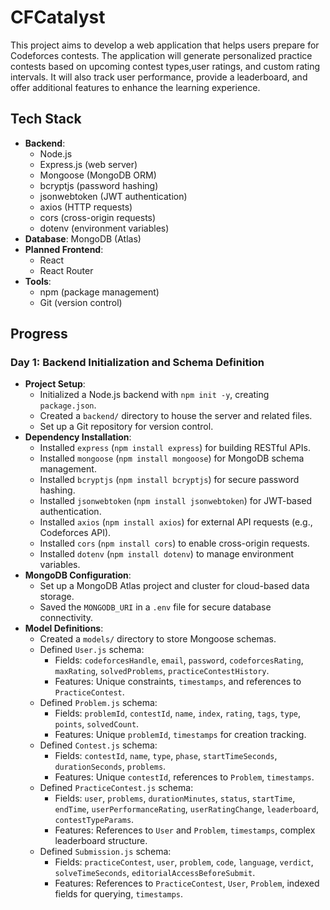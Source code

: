 # CFCatalyst

This project aims to develop a web application that helps users prepare for Codeforces contests. The application will generate personalized practice contests based on upcoming contest types,user ratings, and custom rating intervals. It will also track user performance, provide a leaderboard, and offer additional features to enhance the learning experience.

## Tech Stack

- **Backend**:
  - Node.js
  - Express.js (web server)
  - Mongoose (MongoDB ORM)
  - bcryptjs (password hashing)
  - jsonwebtoken (JWT authentication)
  - axios (HTTP requests)
  - cors (cross-origin requests)
  - dotenv (environment variables)
- **Database**: MongoDB (Atlas)
- **Planned Frontend**:
  - React
  - React Router
- **Tools**:
  - npm (package management)
  - Git (version control)

## Progress

### Day 1: Backend Initialization and Schema Definition

- **Project Setup**:
  - Initialized a Node.js backend with `npm init -y`, creating `package.json`.
  - Created a `backend/` directory to house the server and related files.
  - Set up a Git repository for version control.
- **Dependency Installation**:
  - Installed `express` (`npm install express`) for building RESTful APIs.
  - Installed `mongoose` (`npm install mongoose`) for MongoDB schema management.
  - Installed `bcryptjs` (`npm install bcryptjs`) for secure password hashing.
  - Installed `jsonwebtoken` (`npm install jsonwebtoken`) for JWT-based authentication.
  - Installed `axios` (`npm install axios`) for external API requests (e.g., Codeforces API).
  - Installed `cors` (`npm install cors`) to enable cross-origin requests.
  - Installed `dotenv` (`npm install dotenv`) to manage environment variables.
- **MongoDB Configuration**:
  - Set up a MongoDB Atlas project and cluster for cloud-based data storage.
  - Saved the `MONGODB_URI` in a `.env` file for secure database connectivity.
- **Model Definitions**:
  - Created a `models/` directory to store Mongoose schemas.
  - Defined `User.js` schema:
    - Fields: `codeforcesHandle`, `email`, `password`, `codeforcesRating`, `maxRating`, `solvedProblems`, `practiceContestHistory`.
    - Features: Unique constraints, `timestamps`, and references to `PracticeContest`.
  - Defined `Problem.js` schema:
    - Fields: `problemId`, `contestId`, `name`, `index`, `rating`, `tags`, `type`, `points`, `solvedCount`.
    - Features: Unique `problemId`, `timestamps` for creation tracking.
  - Defined `Contest.js` schema:
    - Fields: `contestId`, `name`, `type`, `phase`, `startTimeSeconds`, `durationSeconds`, `problems`.
    - Features: Unique `contestId`, references to `Problem`, `timestamps`.
  - Defined `PracticeContest.js` schema:
    - Fields: `user`, `problems`, `durationMinutes`, `status`, `startTime`, `endTime`, `userPerformanceRating`, `userRatingChange`, `leaderboard`, `contestTypeParams`.
    - Features: References to `User` and `Problem`, `timestamps`, complex leaderboard structure.
  - Defined `Submission.js` schema:
    - Fields: `practiceContest`, `user`, `problem`, `code`, `language`, `verdict`, `solveTimeSeconds`, `editorialAccessBeforeSubmit`.
    - Features: References to `PracticeContest`, `User`, `Problem`, indexed fields for querying, `timestamps`.
